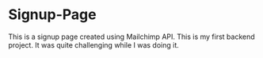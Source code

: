 # Signup-Page

This is a signup page created using Mailchimp API. This is my first backend project. It was quite challenging while I was doing it.
